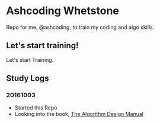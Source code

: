# Ashcoding Whetstone

Repo for me, @ashcoding, to train my coding and algo skills.

## Let's start training!

Let's start Training.


## Study Logs

### 20161003

- Started this Repo
- Looking into the book, [The Algorithm Design Manual](https://www.amazon.com/Algorithm-Design-Manual-Steven-Skiena-ebook/dp/B00B8139Z8/)

